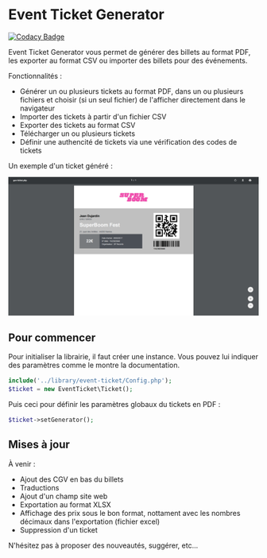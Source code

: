 # Event Ticket Generator

[![Codacy Badge](https://api.codacy.com/project/badge/Grade/fef0bf5b8dcc45449eb09c0d102bad67)](https://www.codacy.com/app/enzo7337/event-tickets-generator?utm_source=github.com&utm_medium=referral&utm_content=Nyzo/event-tickets-generator&utm_campaign=badger)

Event Ticket Generator vous permet de générer des billets au format PDF, les exporter au format CSV ou importer des billets pour des événements.

Fonctionnalités :
- Générer un ou plusieurs tickets au format PDF, dans un ou plusieurs fichiers et choisir (si un seul fichier) de l'afficher directement dans le navigateur
- Importer des tickets à partir d'un fichier CSV
- Exporter des tickets au format CSV
- Télécharger un ou plusieurs tickets
- Définir une authencité de tickets via une vérification des codes de tickets

Un exemple d'un ticket généré :

![Billet exemple](assets/img/example.PNG?raw=true)

## Pour commencer
Pour initialiser la librairie, il faut créer une instance. Vous pouvez lui indiquer des paramètres comme le montre la documentation.
```php
include('../library/event-ticket/Config.php');
$ticket = new EventTicket\Ticket();
```
Puis ceci pour définir les paramètres globaux du tickets en PDF :
```php
$ticket->setGenerator();
```

## Mises à jour
À venir :
- Ajout des CGV en bas du billets
- Traductions
- Ajout d'un champ site web
- Exportation au format XLSX
- Affichage des prix sous le bon format, nottament avec les nombres décimaux dans l'exportation (fichier excel)
- Suppression d'un ticket

N'hésitez pas à proposer des nouveautés, suggérer, etc...
